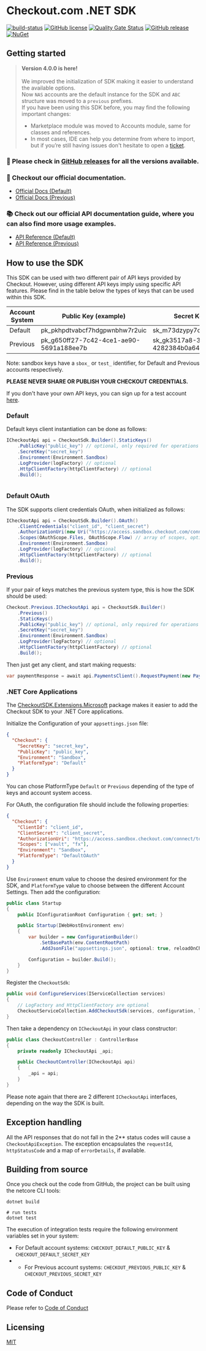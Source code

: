 # Checkout.com .NET SDK

[![build-status](https://github.com/checkout/checkout-sdk-net/actions/workflows/build-master.yml/badge.svg?branch=master)](https://github.com/checkout/checkout-sdk-net/actions/workflows/build-master.yml)
[![GitHub license](https://img.shields.io/github/license/checkout/checkout-sdk-net.svg)](https://github.com/checkout/checkout-sdk-net/blob/master/LICENSE)
[![Quality Gate Status](https://sonarcloud.io/api/project_badges/measure?project=checkout_checkout-sdk-net&metric=alert_status)](https://sonarcloud.io/summary/new_code?id=checkout_checkout-sdk-net)
[![GitHub release](https://img.shields.io/github/release/checkout/checkout-sdk-net.svg)](https://GitHub.com/checkout/checkout-sdk-net/releases/)
[![NuGet](https://img.shields.io/nuget/v/CheckoutSDK.svg)](https://www.nuget.org/packages/CheckoutSDK)


## Getting started

> **Version 4.0.0 is here!**
>  <br/><br/>
> We improved the initialization of SDK making it easier to understand the available options. <br/>
> Now `NAS` accounts are the default instance for the SDK and `ABC` structure was moved to a `previous` prefixes. <br/>
> If you have been using this SDK before, you may find the following important changes:
> * Marketplace module was moved to Accounts module, same for classes and references.
> * In most cases, IDE can help you determine from where to import, but if you’re still having issues don't hesitate to open a [ticket](https://github.com/checkout/checkout-sdk-net/issues/new/choose).

### :rocket: Please check in [GitHub releases](https://github.com/checkout/checkout-sdk-net/releases) for all the versions available.

### :book: Checkout our official documentation.

* [Official Docs (Default)](https://docs.checkout.com/)
* [Official Docs (Previous)](https://docs.checkout.com/previous)

### :books: Check out our official API documentation guide, where you can also find more usage examples.

* [API Reference (Default)](https://api-reference.checkout.com/)
* [API Reference (Previous)](https://api-reference.checkout.com/previous)

## How to use the SDK

This SDK can be used with two different pair of API keys provided by Checkout. However, using different API keys imply using specific API features. Please find in the table below the types of keys that can be used within this SDK.

| Account System | Public Key (example)                    | Secret Key (example)                    |
|----------------|-----------------------------------------| --------------------------------------- |
| Default        | pk_pkhpdtvabcf7hdgpwnbhw7r2uic          | sk_m73dzypy7cf3gf5d2xr4k7sxo4e          |
| Previous       | pk_g650ff27-7c42-4ce1-ae90-5691a188ee7b | sk_gk3517a8-3z01-45fq-b4bd-4282384b0a64 |

Note: sandbox keys have a `sbox_` or `test_` identifier, for Default and Previous accounts respectively.

**PLEASE NEVER SHARE OR PUBLISH YOUR CHECKOUT CREDENTIALS.**

If you don't have your own API keys, you can sign up for a test account [here](https://www.checkout.com/get-test-account).


### Default

Default keys client instantiation can be done as follows:

```c#
ICheckoutApi api = CheckoutSdk.Builder().StaticKeys()
    .PublicKey("public_key") // optional, only required for operations related with tokens
    .SecretKey("secret_key")
    .Environment(Environment.Sandbox)
    .LogProvider(logFactory) // optional
    .HttpClientFactory(httpClientFactory) // optional
    .Build();
    
```

### Default OAuth

The SDK supports client credentials OAuth, when initialized as follows:

```c#
ICheckoutApi api = CheckoutSdk.Builder().OAuth()
    .ClientCredentials("client_id", "client_secret")
    .AuthorizationUri(new Uri("https://access.sandbox.checkout.com/connect/token")) // custom authorization URI, optional
    .Scopes(OAuthScope.Files, OAuthScope.Flow) // array of scopes, optional
    .Environment(Environment.Sandbox)
    .LogProvider(logFactory) // optional
    .HttpClientFactory(httpClientFactory) // optional
    .Build();
```

### Previous

If your pair of keys matches the previous system type, this is how the SDK should be used:

```c#
Checkout.Previous.ICheckoutApi api = CheckoutSdk.Builder()
    .Previous()
    .StaticKeys()
    .PublicKey("public_key") // optional, only required for operations related with tokens
    .SecretKey("secret_key")
    .Environment(Environment.Sandbox)
    .LogProvider(logFactory) // optional
    .HttpClientFactory(httpClientFactory) // optional
    .Build();
```

Then just get any client, and start making requests:

```c#
var paymentResponse = await api.PaymentsClient().RequestPayment(new PaymentRequest());
```

### .NET Core Applications

The [CheckoutSDK.Extensions.Microsoft](https://www.nuget.org/packages/CheckoutSDK.Extensions.Microsoft) package makes it easier to add the Checkout SDK to your .NET Core applications.

Initialize the Configuration of your `appsettings.json` file:

```json
{
  "Checkout": {
    "SecretKey": "secret_key",
    "PublicKey": "public_key",
    "Environment": "Sandbox",
    "PlatformType": "Default" 
  }
}
```
You can chose PlatformType `Default` or `Previous` depending of the type of keys and account system access.

For OAuth, the configuration file should include the following properties:

```json
{
  "Checkout": {
    "ClientId": "client_id",
    "ClientSecret": "client_secret",
    "AuthorizationUri": "https://access.sandbox.checkout.com/connect/token",
    "Scopes": ["vault", "fx"],
    "Environment": "Sandbox",
    "PlatformType": "DefaultOAuth"
  }
}
```
Use `Environment` enum value to choose the desired environment for the SDK, and `PlatformType` value to choose between the different Account Settings. Then add the configuration:

```c#
public class Startup 
{
    public IConfigurationRoot Configuration { get; set; }

    public Startup(IWebHostEnvironment env)
    {
        var builder = new ConfigurationBuilder()
            .SetBasePath(env.ContentRootPath)
            .AddJsonFile("appsettings.json", optional: true, reloadOnChange: true);

        Configuration = builder.Build();
    }
}
```
Register the `CheckoutSdk`:

```c#
public void ConfigureServices(IServiceCollection services)
{
    // LogFactory and HttpClientFactory are optional
    CheckoutServiceCollection.AddCheckoutSdk(services, configuration, logFactory, httpClientFactory);
}
```
Then take a dependency on `ICheckoutApi` in your class constructor:

```c#
public class CheckoutController : ControllerBase
{
    private readonly ICheckoutApi _api;

    public CheckoutController(ICheckoutApi api)
    {
        _api = api;
    }
}
```
Please note again that there are 2 different `ICheckoutApi` interfaces, depending on the way the SDK is built.

## Exception handling

All the API responses that do not fall in the 2** status codes will cause a `CheckoutApiException`. The exception encapsulates
the `requestId`, `httpStatusCode` and a map of `errorDetails`, if available.

## Building from source

Once you check out the code from GitHub, the project can be built using the netcore CLI tools:

```
dotnet build

# run tests
dotnet test
```

The execution of integration tests require the following environment variables set in your system:

* For Default account systems: `CHECKOUT_DEFAULT_PUBLIC_KEY` & `CHECKOUT_DEFAULT_SECRET_KEY`
* * For Previous account systems: `CHECKOUT_PREVIOUS_PUBLIC_KEY` & `CHECKOUT_PREVIOUS_SECRET_KEY`

## Code of Conduct

Please refer to [Code of Conduct](CODE_OF_CONDUCT.md)

## Licensing

[MIT](LICENSE.md)